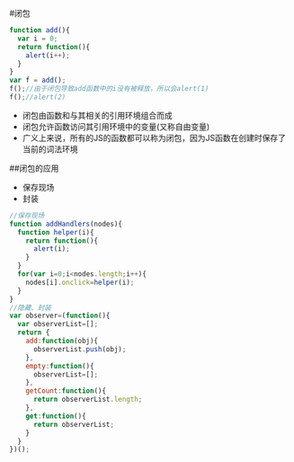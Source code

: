 #闭包
```javascript
function add(){
  var i = 0;
  return function(){
    alert(i++);
  }
}
var f = add();
f();//由于闭包导致add函数中的i没有被释放，所以会alert(1)
f();//alert(2)
```
* 闭包由函数和与其相关的引用环境组合而成
* 闭包允许函数访问其引用环境中的变量(又称自由变量)
* 广义上来说，所有的JS的函数都可以称为闭包，因为JS函数在创建时保存了当前的词法环境

##闭包的应用
* 保存现场
* 封装
```javascript
//保存现场
function addHandlers(nodes){
  function helper(i){
    return function(){
      alert(i);
    }
  }
  for(var i=0;i<nodes.length;i++){
    nodes[i].onclick=helper(i);
  }
}
//隐藏、封装
var observer=(function(){
  var observerList=[];
  return {
    add:function(obj){
      observerList.push(obj);
    },
    empty:function(){
      observerList=[];
    },
    getCount:function(){
      return observerList.length;
    },
    get:function(){
      return observerList;
    }
  }
})();
```
